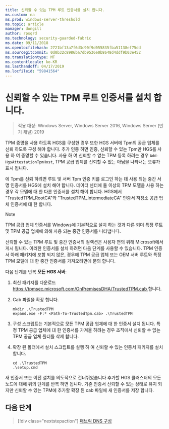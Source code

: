 ```yaml
---
title: 신뢰할 수 있는 TPM 루트 인증서를 설치 합니다.
ms.custom: na
ms.prod: windows-server-threshold
ms.topic: article
manager: dongill
author: rpsqrd
ms.technology: security-guarded-fabric
ms.date: 09/11/2018
ms.openlocfilehash: 2721bf13a7f6d3c90f9d055835fba51138ef75dd
ms.sourcegitcommit: 0d0b32c8986ba7db9536e0b8648d4ddf9b03e452
ms.translationtype: MT
ms.contentlocale: ko-KR
ms.lasthandoff: 04/17/2019
ms.locfileid: "59841564"
---
```

# <a name="install-trusted-tpm-root-certificates"></a>신뢰할 수 있는 TPM 루트 인증서를 설치 합니다.

>적용 대상: Windows Server, Windows Server 2016, Windows Server (반기 채널) 2019

TPM 증명을 사용 하도록 HGS를 구성한 경우 또한 HGS 서버에 Tpm의 공급 업체를 신뢰 하도록 구성 해야 합니다.
추가 인증 하면 인증, 신뢰할 수 있는 Tpm만 HGS를 사용 하 여 증명할 수 있습니다.
사용 하 여 신뢰할 수 없는 TPM 등록 하려는 경우 `Add-HgsAttestationTpmHost`, TPM 공급 업체를 신뢰할 수 있는 아님을 나타내는 오류가 표시 됩니다.

에 Tpm를 신뢰 하려면 루트 및 서버 Tpm 인증 키를 로그인 하는 데 사용 되는 중간 서명 인증서를 HGS에 설치 해야 합니다.
데이터 센터에 둘 이상의 TPM 모델을 사용 하는 경우 각 모델에 대 한 다른 인증서를 설치 해야 합니다.
HGS에서 "TrustedTPM_RootCA"와 "TrustedTPM_IntermediateCA" 인증서 저장소 공급 업체 인증서에 대 한 합니다.

> [!NOTE]
> TPM 공급 업체 인증서를 Windows에 기본적으로 설치 하는 것과 다른 되며 특정 루트 및 TPM 공급 업체에 의해 사용 되는 중간 인증서를 나타냅니다.

신뢰할 수 있는 TPM 루트 및 중간 인증서의 컬렉션은 사용자 편의 위해 Microsoft에서 게시 됩니다.
이러한 인증서를 설치 하려면 다음 단계를 사용할 수 있습니다.
TPM 인증서 아래 패키지에 포함 되지 않은, 경우에 TPM 공급 업체 또는 OEM 서버 루트와 특정 TPM 모델에 대 한 중간 인증서를 가져오려면에 문의 합니다.

다음 단계를 반복 **모든 HGS 서버**:

1.  최신 패키지를 다운로드 [ https://tpmsec.microsoft.com/OnPremisesDHA/TrustedTPM.cab ](https://tpmsec.microsoft.com/OnPremisesDHA/TrustedTPM.cab)합니다.

2.  Cab 파일을 확장 합니다.

    ```
    mkdir .\TrustedTPM
    expand.exe -F:* <Path-To-TrustedTpm.cab> .\TrustedTPM
    ```

3.  구성 스크립트는 기본적으로 모든 TPM 공급 업체에 대 한 인증서 설치 됩니다. 특정 TPM 공급 업체에 대 한 인증서를 가져올 하려는 경우 조직에서 신뢰할 수 없는 TPM 공급 업체 폴더를 삭제 합니다.

4.  확장 된 폴더에서 설치 스크립트를 실행 하 여 신뢰할 수 있는 인증서 패키지를 설치 합니다.

    ```
    cd .\TrustedTPM
    .\setup.cmd
    ```

새 인증서 또는 이전 설치를 의도적으로 건너뛰었습니다 추가할 HGS 클러스터의 모든 노드에 대해 위의 단계를 반복 하면 됩니다.
기존 인증서 신뢰할 수 있는 상태로 유지 되지만 신뢰할 수 있는 TPM에 추가할 확장 된 cab 파일에 새 인증서를 저장 합니다.

## <a name="next-step"></a>다음 단계

>[!div class="nextstepaction"]
[패브릭 DNS 구성](guarded-fabric-configuring-fabric-dns-tpm.md)



